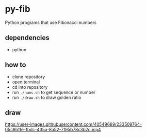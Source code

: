 # py-fib
Python programs that use Fibonacci numbers

## dependencies
- python

## how to
- clone repository
- open terminal
- cd into repository
- run `./nums.sh` to get sequence or number
- run `./draw.sh` to draw golden ratio

## draw
https://user-images.githubusercontent.com/40549689/233509764-05c9b11e-fbdc-435a-8a52-7195b78c3b2c.mp4



